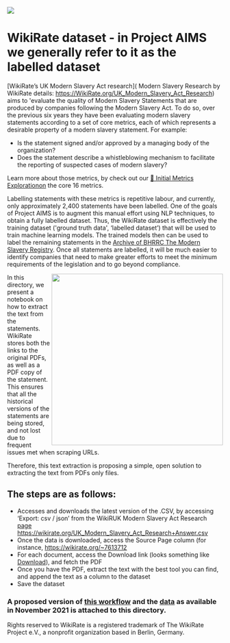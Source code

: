 
[<img align="center"  src="https://media-exp1.licdn.com/dms/image/C4D1BAQG_U9F1oAbg4g/company-background_10000/0/1557326103523?e=1637892000&v=beta&t=HHRTu6Y5KkEz5t3v5SiMomoKrqnezkalWLPSE-NTOlM">](https://wikirate.org/uk_modern_slavery_act_research)









# WikiRate dataset - in Project AIMS we generally refer to it as the labelled dataset

[WikiRate’s UK Modern Slavery Act research]( Modern Slavery Research by WikiRate details: https://WikiRate.org/UK_Modern_Slavery_Act_Research) aims to 'evaluate the quality of Modern Slavery Statements that are produced by companies following the Modern Slavery Act. To do so, over the previous six years they have been evaluating modern slavery statements according to a set of core metrics, each of which represents a desirable property of a modern slavery statement. For example:
- Is the statement signed and/or approved by a managing body of the organization?
- Does the statement describe a whistleblowing mechanism to facilitate the reporting of suspected cases of modern slavery?

Learn more about those metrics, by check out our [📔 Initial Metrics Explorationon](https://github.com/the-future-society/Project-AIMS-AI-against-Modern-Slavery/tree/main/%F0%9F%93%94%20Initial%20Metrics%20Exploration) the core 16 metrics. 

Labelling statements with these metrics is repetitive labour, and currently, only approximately 2,400 statements have been labelled. One of the goals of Project AIMS is to augment this manual effort using NLP techniques, to obtain a fully labelled dataset. Thus, the WikiRate dataset is effectively the training dataset ('ground truth data', ‘labelled dataset’) that will be used to train machine learning models. The trained models then can be used to label the remaining statements in the [Archive of BHRRC The Modern Slavery Registry](https://github.com/the-future-society/Project-AIMS-AI-against-Modern-Slavery/tree/main/%F0%9F%97%84%EF%B8%8F%20Data%20and%20text%20extraction/Archive%20of%20BHRRC%20The%20Modern%20Slavery%20Registry). Once all statements are labelled, it will be much easier to identify companies that need to make greater efforts to meet the minimum requirements of the legislation and to go beyond compliance. 

<img align="right" width="400"   src="https://user-images.githubusercontent.com/64998301/144046036-391f451f-a464-4a13-bbae-5cfdc21d8518.gif">

In this directory, we present a notebook on how to extract the text from the statements. WikiRate stores both the links to the original PDFs, as well as a PDF copy of the statement. This ensures that all the historical versions of the statements are being stored, and not lost due to frequent issues met when scraping URLs. 



Therefore, this text extraction is proposing a simple, open solution to extracting the text from PDFs only files. 

## The steps are as follows:
- Accesses and downloads the latest version of the .CSV, by accessing  ‘Export: csv / json’ from the WikiRUK Modern Slavery Act Research [page](https://wikirate.org/uk_modern_slavery_act_research)
https://wikirate.org/UK_Modern_Slavery_Act_Research+Answer.csv
- Once the data is downloaded, access the Source Page column (for instance, https://wikirate.org/~7613712 
- For each document, access the Download link (looks something like <a href="https://dq06ugkuram52.cloudfront.net/files/7613713/25352410.pdf" target="_blank" class="source-color"><i class="fa fa-download"></i> Download</a>), and fetch the PDF
- Once you have the PDF, extract the text with the best tool you can find, and append the text as a column to the dataset
- Save the dataset

### A proposed version of [this workflow](https://github.com/the-future-society/Project-AIMS-AI-against-Modern-Slavery/blob/main/%F0%9F%97%84%EF%B8%8F%20Data%20and%20text%20extraction/WikiRate/WikiRate_labeled_data.ipynb) and the [data](https://github.com/the-future-society/Project-AIMS-AI-against-Modern-Slavery/blob/main/%F0%9F%97%84%EF%B8%8F%20Data%20and%20text%20extraction/WikiRate/labeled_data.csv) as available in November 2021 is attached to this directory.




Rights reserved to WikiRate is a registered trademark of The WikiRate Project e.V., a nonprofit organization based in Berlin, Germany.


